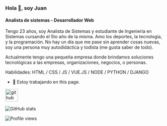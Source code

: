 ### Hola 👋, soy Juan
#### Analista de sistemas - Desarrollador Web
Tengo 23 años, soy Analista de Sistemas y estudiante de Ingeniería en Sistemas cursando el 5to año de la misma. Amo los deportes, la tecnología, y la programación. No hay un día que me pase sin aprender cosas nuevas, soy una persona muy autodidáctica y todista (me gusta saber de todo).

Actualmente tengo una pequeña empresa donde brindamos soluciones tecnológicas a las empresas, organizaciones, negocios, o personas.

Habilidades: HTML / CSS / JS / VUE.JS / NODE / PYTHON / DJANGO 

- 🔭 Estoy trabajando en this page. 


[<img src='https://cdn.jsdelivr.net/npm/simple-icons@3.0.1/icons/github.svg' alt='github' height='40'>](https://github.com/https://github.com/juankaenel)  

![GitHub stats](https://github-readme-stats.vercel.app/api?username=https://github.com/juankaenel&show_icons=true)  

![Profile views](https://gpvc.arturio.dev/https://github.com/juankaenel)  
